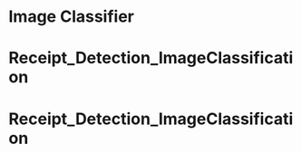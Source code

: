 # Image Classifier

# Receipt_Detection_ImageClassification
# Receipt_Detection_ImageClassification

